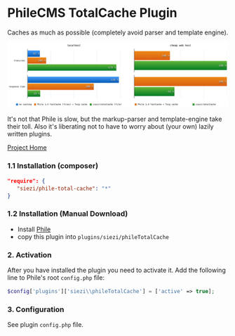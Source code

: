 # PhileCMS TotalCache Plugin #

Caches as much as possible (completely avoid parser and template engine).

![chart](chart.png)

It's not that Phile is slow, but the markup-parser and template-engine take their toll. Also it's liberating not to have to worry about (your own) lazily written plugins.

[Project Home](https://github.com/Schlaefer/phileTotalCache)

### 1.1 Installation (composer) ###

```json
"require": {
   "siezi/phile-total-cache": "*"
}
```

### 1.2 Installation (Manual Download)

* Install [Phile](https://github.com/PhileCMS/Phile)
* copy this plugin into `plugins/siezi/phileTotalCache`

### 2. Activation

After you have installed the plugin you need to activate it. Add the following line to Phile's root `config.php` file:

```php
$config['plugins']['siezi\\phileTotalCache'] = ['active' => true];
```

### 3. Configuration ###

See plugin `config.php` file.